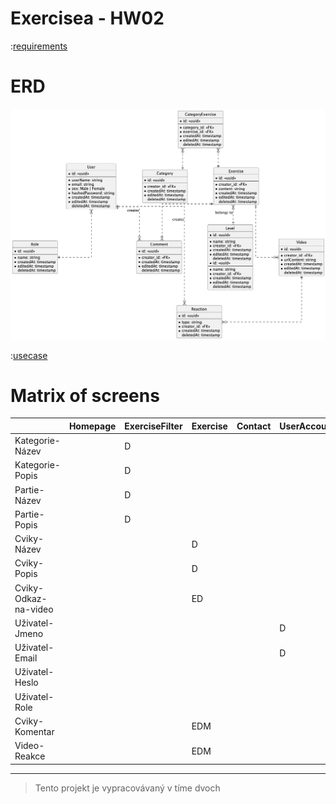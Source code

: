 # Exercisea - HW02

:[requirements](EN_info/requirements.md)

<div style="page-break-after: always;"></div>

# ERD

![erd](erd/erd.png)

<div style="page-break-after: always;"></div>

:[usecase](use_case/main.md)

<div style="page-break-after: always;"></div>

# Matrix of screens

|                      | Homepage | ExerciseFilter | Exercise | Contact | UserAccount | Login | SignUp |     |     |     |     |
| -------------------- | -------- | -------------- | -------- | ------- | ----------- | ----- | ------ | --- | --- | --- | --- |
| Kategorie-Název      |          | D              |          |         |             |       |        |     |     |     |     |
| Kategorie-Popis      |          | D              |          |         |             |       |        |     |     |     |     |
| Partie-Název         |          | D              |          |         |             |       |        |     |     |     |     |
| Partie-Popis         |          | D              |          |         |             |       |        |     |     |     |     |
| Cviky-Název          |          |                | D        |         |             |       |        |     |     |     |     |
| Cviky-Popis          |          |                | D        |         |             |       |        |     |     |     |     |
| Cviky-Odkaz-na-video |          |                | ED       |         |             |       |        |     |     |     |     |
| Uživatel-Jmeno       |          |                |          |         | D           | EM    | EDM    |     |     |     |     |
| Uživatel-Email       |          |                |          |         | D           | EM    | EDM    |     |     |     |     |
| Uživatel-Heslo       |          |                |          |         |             | E     | EM     |     |     |     |     |
| Uživatel-Role        |          |                |          |         |             |       |        |     |     |     |     |
| Cviky-Komentar       |          |                | EDM      |         |             |       |        |     |     |     |     |
| Video-Reakce         |          |                | EDM      |         |             |       |        |     |     |     |     |

---

> Tento projekt je vypracovávaný v tíme dvoch
